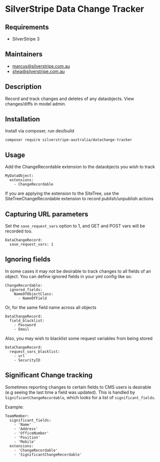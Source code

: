 # SilverStripe Data Change Tracker

## Requirements

* SilverStripe 3

## Maintainers

* marcus@silverstripe.com.au
* shea@silverstripe.com.au

## Description

Record and track changes and deletes of any dataobjects. View changes/diffs in model admin.

## Installation

Install via composer, run dev/build
	
	composer require silverstripe-australia/datachange-tracker

## Usage

Add the ChangeRecordable extension to the dataobjects you wish to track

```
MyDataObject:
  extensions:
    - ChangeRecordable
```

If you are applying the extension to the SiteTree, use the SiteTreeChangeRecordable extension to record publish/unpublish actions


## Capturing URL parameters

Set the `save_request_vars` option to 1, and GET and POST vars will be recorded too. 

```
DataChangeRecord:
  save_request_vars: 1

```


## Ignoring fields

In some cases it may not be desirable to track changes to all fields of an object. You can define ignored fields in your yml config like so:

```
ChangeRecordable:
  ignored_fields:
    NameOfObjectClass:
      - NameOfField
```

Or, for the same field name across all objects

```
DataChangeRecord:
  field_blacklist:
    - Password
    - Email

```

Also, you may wish to blacklist some request variables from being stored 

```
DataChangeRecord:
  request_vars_blacklist:
    - url
    - SecurityID

```

## Significant Change tracking

Sometimes reporting changes to certain fields to CMS users is desirable (e.g seeing the last time a field was updated).
This is handled by `SignificantChangeRecordable`, which looks for a list of `significant_fields`.

Example:

```
TeamMember:
  significant_fields:
    - 'Name'
    - 'Address'
    - 'OfficeNumber'
    - 'Position'
    - 'Mobile'
  extensions:
    - 'ChangeRecordable'
    - 'SignificantChangeRecordable'
```